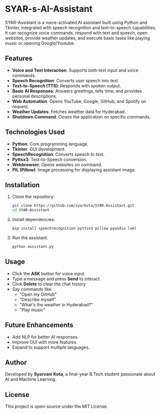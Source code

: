 # SYAR-s-AI-Assistant

SYAR-Assistant is a voice-activated AI assistant built using Python and Tkinter, integrated with speech recognition and text-to-speech capabilities. It can recognize voice commands, respond with text and speech, open websites, provide weather updates, and execute basic tasks like playing music or opening Google/Youtube.

## Features
- **Voice and Text Interaction**: Supports both text input and voice commands.
- **Speech Recognition**: Converts user speech into text.
- **Text-to-Speech (TTS)**: Responds with spoken output.
- **Basic AI Responses**: Answers greetings, tells time, and provides personal descriptions.
- **Web Automation**: Opens YouTube, Google, GitHub, and Spotify on request.
- **Weather Updates**: Fetches weather data for Hyderabad.
- **Shutdown Command**: Closes the application on specific commands.

## Technologies Used
- **Python**: Core programming language.
- **Tkinter**: GUI development.
- **SpeechRecognition**: Converts speech to text.
- **Pyttsx3**: Text-to-Speech conversion.
- **Webbrowser**: Opens websites on command.
- **PIL (Pillow)**: Image processing for displaying assistant image.

## Installation
1. Clone the repository:
   ```sh
   git clone https://github.com/syarkota/SYAR-Assistant.git
   cd SYAR-Assistant
   ```
2. Install dependencies:
   ```sh
   pip install speechrecognition pyttsx3 pillow pyaudio lxml
   ```
3. Run the assistant:
   ```sh
   python assistant.py
   ```

## Usage
- Click the **ASK** button for voice input.
- Type a message and press **Send** to interact.
- Click **Delete** to clear the chat history.
- Say commands like:
  - "Open my GitHub"
  - "Describe myself"
  - "What's the weather in Hyderabad?"
  - "Play music"

## Future Enhancements
- Add NLP for better AI responses.
- Improve GUI with more features.
- Expand to support multiple languages.

## Author
Developed by **Syarvani Kota**, a final-year B.Tech student passionate about AI and Machine Learning.

## License
This project is open-source under the MIT License.

